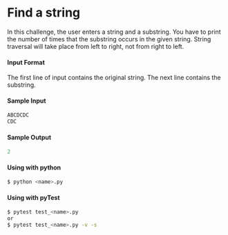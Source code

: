 # Find a string

In this challenge, the user enters a string and a substring. You have to print the number of times
that the substring occurs in the given string. String traversal will take place from left to right, not from right to left.



#### Input Format
The first line of input contains the original string. The next line contains the substring.

#### Sample Input
```python
ABCDCDC
CDC
```

#### Sample Output
```python
2
```

#### Using with python
```bash
$ python <name>.py
```

#### Using with pyTest
```bash
$ pytest test_<name>.py
or
$ pytest test_<name>.py -v -s
```
